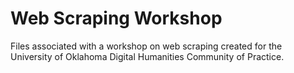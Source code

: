 # Web Scraping Workshop

Files associated with a workshop on web scraping created for the University of Oklahoma Digital Humanities Community of Practice.
